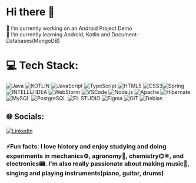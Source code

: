 # Hi there 👋
🔭 I’m currently working on an Android Project Demo<br>🌱 I’m currently learning Android, Kotlin and Document-Databases(MongoDB)

# 💻 Tech Stack:
![Java](https://img.shields.io/badge/Java-ED8B00?style=for-the-badge&logo=openjdk&logoColor=white) ![KOTLIN](https://img.shields.io/badge/Kotlin-0095D5?&style=for-the-badge&logo=kotlin&logoColor=white) ![JavaScript](https://img.shields.io/badge/javascript-%23323330.svg?style=for-the-badge&logo=javascript&logoColor=%23F7DF1E) ![TypeScript](https://img.shields.io/badge/TypeScript-007ACC?style=for-the-badge&logo=typescript&logoColor=white) ![HTML5](https://img.shields.io/badge/html5-%23E34F26.svg?style=for-the-badge&logo=html5&logoColor=white) ![CSS3](https://img.shields.io/badge/css3-%231572B6.svg?style=for-the-badge&logo=css3&logoColor=white)![Spring](https://img.shields.io/badge/Spring-6DB33F?style=for-the-badge&logo=spring&logoColor=white) ![INTELLIJ IDEA](https://img.shields.io/badge/IntelliJ_IDEA-000000.svg?style=for-the-badge&logo=intellij-idea&logoColor=white) ![WebStorm](https://img.shields.io/badge/WebStorm-000000?style=for-the-badge&logo=WebStorm&logoColor=white) ![VSCode](https://img.shields.io/badge/Visual_Studio_Code-0078D4?style=for-the-badge&logo=visual%20studio%20code&logoColor=white)  ![Node.js](https://img.shields.io/badge/Node.js-43853D?style=for-the-badge&logo=node.js&logoColor=white) ![Apache](https://img.shields.io/badge/apache-%23D42029.svg?style=for-the-badge&logo=apache&logoColor=white) ![Hibernate](https://img.shields.io/badge/Hibernate-59666C?style=for-the-badge&logo=Hibernate&logoColor=white) ![MySQL](https://img.shields.io/badge/mysql-%2300f.svg?style=for-the-badge&logo=mysql&logoColor=white) ![PostgreSQL](https://img.shields.io/badge/PostgreSQL-316192?style=for-the-badge&logo=postgresql&logoColor=white) ![FL STUDIO](
https://i.imgur.com/8aZnm2y.png)
![Figma](https://img.shields.io/badge/figma-%23F24E1E.svg?style=for-the-badge&logo=figma&logoColor=white) ![GIT](https://img.shields.io/badge/GIT-E44C30?style=for-the-badge&logo=git&logoColor=white) ![Debian](https://img.shields.io/badge/Debian-A81D33?style=for-the-badge&logo=debian&logoColor=white)

## 🌐 Socials:
[![LinkedIn](https://img.shields.io/badge/LinkedIn-%230077B5.svg?logo=linkedin&logoColor=white)](https://www.linkedin.com/in/dennis-tonjoc-448830247/)

### ⚡Fun facts: I love history and enjoy studying and doing experiments in mechanics⚙️, agronomy🌱, chemistry⌬⚛, and electronics📟. I'm also really passionate about making music🎼, singing and playing instruments(piano, guitar, drums)
